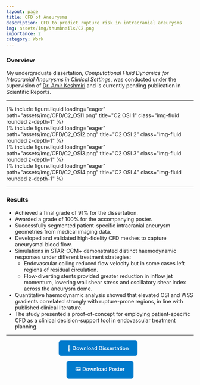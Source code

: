 ```yaml
---
layout: page
title: CFD of Aneurysms
description: CFD to predict rupture risk in intracranial aneurysms
img: assets/img/thumbnails/C2.png
importance: 2
category: Work
---
```


### Overview

My undergraduate dissertation, _Computational Fluid Dynamics for Intracranial Aneurysms in Clinical Settings_, was conducted under the supervision of [Dr. Amir Keshmiri](https://research.manchester.ac.uk/en/persons/a.keshmiri) and is currently pending publication in Scientific Reports.

---

<div class="row">
  <div class="col-6 mt-3 mt-md-0">
    {% include figure.liquid loading="eager" path="assets/img/CFD/C2_OSI1.png" title="C2 OSI 1" class="img-fluid rounded z-depth-1" %}
  </div>
  <div class="col-6 mt-3 mt-md-0">
    {% include figure.liquid loading="eager" path="assets/img/CFD/C2_OSI2.png" title="C2 OSI 2" class="img-fluid rounded z-depth-1" %}
  </div>
  <div class="col-6 mt-3 mt-md-0">
    {% include figure.liquid loading="eager" path="assets/img/CFD/C2_OSI3.png" title="C2 OSI 3" class="img-fluid rounded z-depth-1" %}
  </div>
  <div class="col-6 mt-3 mt-md-0">
    {% include figure.liquid loading="eager" path="assets/img/CFD/C2_OSI4.png" title="C2 OSI 4" class="img-fluid rounded z-depth-1" %}
  </div>
</div>

---

### Results

- Achieved a final grade of 91% for the dissertation.
- Awarded a grade of 100% for the accompanying poster.
- Successfully segmented patient-specific intracranial aneurysm geometries from medical imaging data.
- Developed and validated high-fidelity CFD meshes to capture aneurysmal blood flow.
- Simulations in STAR-CCM+ demonstrated distinct haemodynamic responses under different treatment strategies:
  - Endovascular coiling reduced flow velocity but in some cases left regions of residual circulation.
  - Flow-diverting stents provided greater reduction in inflow jet momentum, lowering wall shear stress and oscillatory shear index across the aneurysm dome.
- Quantitative haemodynamic analysis showed that elevated OSI and WSS gradients correlated strongly with rupture-prone regions, in line with published clinical literature.
- The study presented a proof-of-concept for employing patient-specific CFD as a clinical decision-support tool in endovascular treatment planning.

---

<div style="margin-bottom: 2rem; text-align: center;">
  <a href="{{ '/assets/pdf/Dineth_Ilapperuma_11121002_Aneurysms.pdf' | relative_url }}" target="_blank" rel="noopener"
     style="display: inline-block; padding: 0.75rem 1.5rem; background-color: #007acc; color: white; text-decoration: none; border-radius: 6px; font-weight: 500; margin-right: 10px;">
    📄 Download Dissertation
  </a>

<a href="{{ '/assets/pdf/TF38_Ilapperuma.pdf' | relative_url }}" target="_blank" rel="noopener"
     style="display: inline-block; padding: 0.75rem 1.5rem; background-color: #007acc; color: white; text-decoration: none; border-radius: 6px; font-weight: 500;">
🖼️ Download Poster
</a>

</div>
